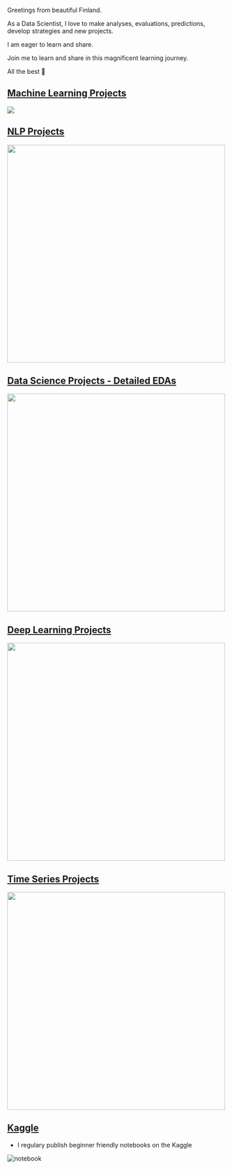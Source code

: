    Greetings from beautiful Finland.

   As a Data Scientist, I love to make analyses, evaluations, predictions, develop strategies and new projects.

   I am eager to learn and share.

   Join me to learn and share in this magnificent learning journey.

   All the best 🤘





 ## [Machine Learning Projects](https://github.com/kb1907/Machine_Learning_Projects/blob/main/README.md)


![](https://miro.medium.com/max/600/0*QYxNNYh6W9jO1b_-.png)

## [NLP Projects](https://github.com/kb1907/NLP_Projects/blob/main/README.md)

<img src="https://canopylab.com/wp-content/uploads/2019/11/shutterstock_1455391502-2.jpg" width="500" height="500">


## [Data Science Projects - Detailed EDAs](https://github.com/kb1907/Data_Science_Projects/blob/main/README.md)

<img src="https://assets-global.website-files.com/5deb974b5176872b2c106aba/5e3c3add630a1585791ff8a9_4dda7c5dc3564bce88dfa5114c53a774.png" width="500" height="500">


## [Deep Learning Projects](https://github.com/kb1907/Deep_Learning_Projects/blob/main/README.md)

<img src="https://miro.medium.com/max/1000/1*yrgbW7GvOcp94f-5HZcmyQ.jpeg" width="500" height="500">


## [Time Series Projects](https://github.com/kb1907/Time_Series_Projects/blob/main/README.md)

<img src="https://www.vskills.in/certification/blog/wp-content/uploads/2014/11/Forecasting.jpg" width="500" height="500">


## [Kaggle](https://www.kaggle.com/kaanboke) 
- I regulary publish beginner friendly notebooks on the Kaggle

![notebook](https://road-to-kaggle-grandmaster.vercel.app/api/badges/kaanboke/notebook/light)


<!---
kb1907/kb1907 is a ✨ special ✨ repository because its `README.md` (this file) appears on your GitHub profile.
You can click the Preview link to take a look at your changes.
--->

